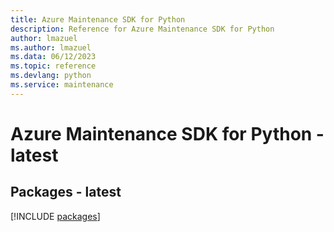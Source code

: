 ```yaml
---
title: Azure Maintenance SDK for Python
description: Reference for Azure Maintenance SDK for Python
author: lmazuel
ms.author: lmazuel
ms.data: 06/12/2023
ms.topic: reference
ms.devlang: python
ms.service: maintenance
---
```

# Azure Maintenance SDK for Python - latest
## Packages - latest
[!INCLUDE [packages](maintenance-index.md)]